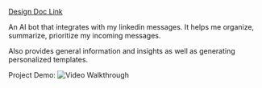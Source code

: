 
[Design Doc Link](https://github.com/naronchen/linkChat/blob/main/Design%20Doc.pdf)

An AI bot that integrates with my linkedin messages.
It helps me organize, summarize, prioritize my incoming messages. 

Also provides general information and insights as well as generating personalized templates.

Project Demo: 
<img src='https://i.imgur.com/kPPTYhd.gif' title='Video Walkthrough' width='' alt='Video Walkthrough' />


